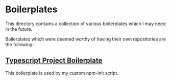 # Boilerplates

This directory contains a collection of various boilerplates which I may need in the future.

Boilerplates which were deemed worthy of having their own repositories are the following:

## [Typescript Project Boilerplate](https://github.com/jolafreniere/boilerplate-ts)

This boilerplate is used by my custom npm-init script.